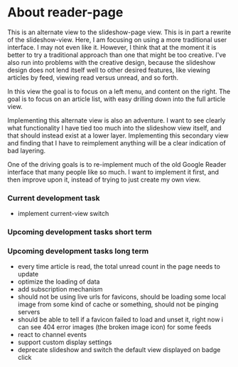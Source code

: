# About reader-page
This is an alternate view to the slideshow-page view. This is in part a rewrite of the slideshow-view. Here, I am focusing on using a more traditional user interface. I may not even like it. However, I think that at the moment it is better to try a traditional approach than one that might be too creative. I've also run into problems with the creative design, because the slideshow design does not lend itself well to other desired features, like viewing articles by feed, viewing read versus unread, and so forth.

In this view the goal is to focus on a left menu, and content on the right. The goal is to focus on an article list, with easy drilling down into the full article view.

Implementing this alternate view is also an adventure. I want to see clearly what functionality I have tied too much into the slideshow view itself, and that should instead exist at a lower layer. Implementing this secondary view and finding that I have to reimplement anything will be a clear indication of bad layering.

One of the driving goals is to re-implement much of the old Google Reader interface that many people like so much. I want to implement it first, and then improve upon it, instead of trying to just create my own view.

### Current development task
* implement current-view switch

### Upcoming development tasks short term


### Upcoming development tasks long term
* every time article is read, the total unread count in the page needs to update
* optimize the loading of data
* add subscription mechanism
* should not be using live urls for favicons, should be loading some local image from some kind of cache or something, should not be pinging servers
* should be able to tell if a favicon failed to load and unset it, right now i can see 404 error images (the broken image icon) for some feeds
* react to channel events
* support custom display settings
* deprecate slideshow and switch the default view displayed on badge click
